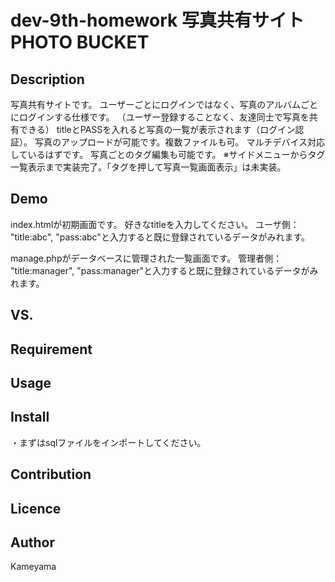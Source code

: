 dev-9th-homework
写真共有サイト PHOTO BUCKET
====

## Description
写真共有サイトです。
ユーザーごとにログインではなく、写真のアルバムごとにログインする仕様です。
（ユーザー登録することなく、友達同士で写真を共有できる）
titleとPASSを入れると写真の一覧が表示されます（ログイン認証）。
写真のアップロードが可能です。複数ファイルも可。
マルチデバイス対応しているはずです。
写真ごとのタグ編集も可能です。
※サイドメニューからタグ一覧表示まで実装完了。「タグを押して写真一覧画面表示」は未実装。

## Demo
index.htmlが初期画面です。
好きなtitleを入力してください。
ユーザ側：
"title:abc", "pass:abc"と入力すると既に登録されているデータがみれます。

manage.phpがデータベースに管理された一覧画面です。
管理者側：
"title:manager", "pass:manager"と入力すると既に登録されているデータがみれます。

## VS. 

## Requirement

## Usage

## Install
・まずはsqlファイルをインポートしてください。

## Contribution

## Licence

## Author
Kameyama
